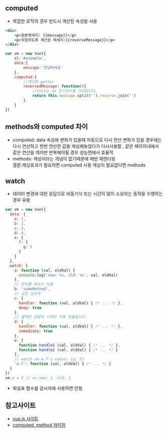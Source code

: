## computed
- 복잡한 로직의 경우 반드시 계산된 속성을 사용

~~~html
<div>
    <p>원본메세지: {{message}}</p>
    <p>뒤집히도록 계산된 메세지:{{reverseMessage}}</p>
</div>
~~~
~~~javascript
var vm = new Vue({
    el:'#example',
    data:{
        message:'안녕하세요'
    },
    computed:{
        //계산된 getter
        reversedMessage: function(){
            //this는 vm 인스턴스를 가리킵니다.
            return this.message.split('').reverse.join('')
        }
    }
})
~~~

## methods와 computed 차이
- computed: data 속성에 변화가 있을때 자동으로 다시 연산 변화가 있을 경우에는 다시 연산하고 한번 연산한 값을 캐싱해놓았다가 다시사용함 , 같은 페이지내에서 같은 연산을 여러번 반복해야될 경우 성능면에서 효율적
- methods: 캐싱이라는 개념이 없기때문에 매번 재렌더링   
결론:캐싱효과가 필요하면 computed 사용 캐싱이 필요없다면 methods

## watch
- 데이터 변경에 대한 응답으로 비동기식 또는 시간이 많이 소요되는 동작을 수행하는 경우 유용

~~~javascript
var vm = new Vue({
  data: {
    a: 1,
    b: 2,
    c: 3,
    d: 4,
    e: {
      f: {
        g: 5
      }
    }
  },
  watch: {
    a: function (val, oldVal) {
      console.log('new: %s, old: %s', val, oldVal)
    },
    // 문자열 메소드 이름
    b: 'someMethod',
    // 깊은 감시자
    c: {
      handler: function (val, oldVal) { /* ... */ },
      deep: true
    },
    // 콜백은 관찰이 시작된 직후 호출됩니다.
    d: {
      handler: function (val, oldVal) { /* ... */ },
      immediate: true
    },
    e: [
      function handle1 (val, oldVal) { /* ... */ },
      function handle2 (val, oldVal) { /* ... */ }
    ],
    // watch vm.e.f's value: {g: 5}
    'e.f': function (val, oldVal) { /* ... */ }
  }
})
vm.a = 2 // => new: 2, old: 1
~~~
- 화살표 함수를 감시자에 사용하면 안됨
  


## 참고사이트
- [vue.js 사이트](https://kr.vuejs.org/v2/guide/computed.html)
- [computed ,method 차이점](http://hong.adfeel.info/frontend/%EA%B3%84%EC%82%B0%EB%90%9C-%EC%86%8D%EC%84%B1computed-%EA%B0%90%EC%8B%9C%EC%9E%90watch/)



